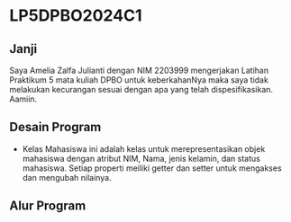 # LP5DPBO2024C1
## Janji
Saya Amelia Zalfa Julianti dengan NIM 2203999 mengerjakan Latihan Praktikum 5 mata kuliah DPBO untuk keberkahanNya maka saya tidak melakukan kecurangan sesuai dengan apa yang telah dispesifikasikan. Aamiin.
## Desain Program
* Kelas Mahasiswa
  ini adalah kelas untuk merepresentasikan objek mahasiswa dengan atribut NIM, Nama, jenis kelamin, dan status mahasiswa. Setiap properti meiliki getter dan setter untuk mengakses dan mengubah nilainya.
  
## Alur Program
